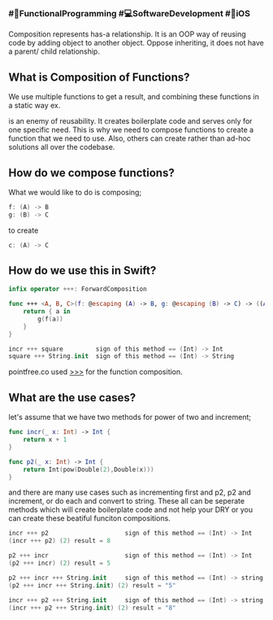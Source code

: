 ### #🧨FunctionalProgramming #💻SoftwareDevelopment #📱iOS 
Composition represents has-a relationship. It is an OOP way of reusing code by adding object to another object. Oppose inheriting, it does not have a parent/ child relationship. 

## What is Composition of Functions?
We use multiple functions to get a result, and combining these functions in a static way ex.

is an enemy of reusability. It creates boilerplate code and serves only for one specific need. 
This is why we need to compose functions to create a function that we need to use. Also, others can create rather than ad-hoc solutions all over the codebase.

## How do we compose functions?
What we would like to do is composing;
```swift
f: (A) -> B
g: (B) -> C
```
to create
```swift
c: (A) -> C
```

## How do we use this in Swift?
```swift
infix operator +++: ForwardComposition

func +++ <A, B, C>(f: @escaping (A) -> B, g: @escaping (B) -> C) -> ((A) -> C) {
    return { a in
        g(f(a))
    }
}

incr +++ square   		sign of this method == (Int) -> Int
square +++ String.init  sign of this method == (Int) -> String
```
pointfree.co used [>>>](https://www.pointfree.co/episodes/ep1-functions) for the function composition. 

## What are the use cases?
let's assume that we have two methods for power of two and increment;
```swift
func incr(_ x: Int) -> Int {
    return x + 1
}

func p2(_ x: Int) -> Int {
    return Int(pow(Double(2),Double(x)))
}
```

and there are many use cases such as incrementing first and p2, p2 and increment, or do each and convert to string. These all can be seperate methods which will create boilerplate code and not help your DRY or you can create these beatiful funciton compositions.

```swift
incr +++ p2 					sign of this method == (Int) -> Int
(incr +++ p2) (2) result = 8

p2 +++ incr 					sign of this method == (Int) -> Int
(p2 +++ incr) (2) result = 5

p2 +++ incr +++ String.init 	sign of this method == (Int) -> string
(p2 +++ incr +++ String.init) (2) result = "5"

incr +++ p2 +++ String.init 	sign of this method == (Int) -> string
(incr +++ p2 +++ String.init) (2) result = "8"

```
